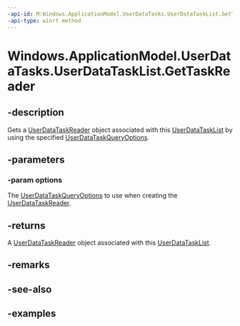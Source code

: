 ```yaml
---
-api-id: M:Windows.ApplicationModel.UserDataTasks.UserDataTaskList.GetTaskReader(Windows.ApplicationModel.UserDataTasks.UserDataTaskQueryOptions)
-api-type: winrt method
---
```


<!-- Method syntax.
public UserDataTaskReader UserDataTaskList.GetTaskReader(UserDataTaskQueryOptions options)
-->

# Windows.ApplicationModel.UserDataTasks.UserDataTaskList.GetTaskReader


## -description

Gets a [UserDataTaskReader](userdatataskreader.md) object associated with this [UserDataTaskList](userdatatasklist.md) by using the specified [UserDataTaskQueryOptions](userdatataskqueryoptions.md).

## -parameters

### -param options

The [UserDataTaskQueryOptions](userdatataskqueryoptions.md) to use when creating the [UserDataTaskReader](userdatataskreader.md).

## -returns

A [UserDataTaskReader](userdatataskreader.md) object associated with this [UserDataTaskList](userdatatasklist.md).

## -remarks

## -see-also

## -examples

